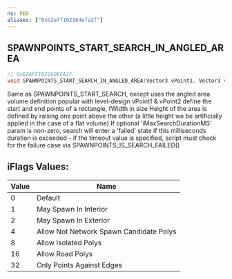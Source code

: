 ```yaml
---
ns: PED
aliases: ["0xb2aff10216defa2f"]
---
```

## SPAWNPOINTS_START_SEARCH_IN_ANGLED_AREA

```c
// 0xB2AFF10216DEFA2F
void SPAWNPOINTS_START_SEARCH_IN_ANGLED_AREA(Vector3 vPoint1, Vector3 vPoint2, float fWidth, int iFlags, float fMinimumSpacing, int iMaxSearchDurationMS);
```

Same as SPAWNPOINTS_START_SEARCH, except uses the angled area volume definition popular with level-design vPoint1 & vPoint2 define the start and end points of a rectangle, fWidth in size Height of the area is defined by raising one point above the other (a little height we be artificially applied in the case of a flat volume) If optional 'iMaxSearchDurationMS' param is non-zero, search will enter a 'failed' state if this milliseconds duration is exceeded - if the timeout value is specified, script must check for the failure case via SPAWNPOINTS_IS_SEARCH_FAILED()

## iFlags Values:
| Value | Name |
| --- | --- |
| 0 | Default |
| 1 | May Spawn In Interior |
| 2 | May Spawn In Exterior |
| 4 | Allow Not Network Spawn Candidate Polys |
| 8 | Allow Isolated Polys |
| 16 | Allow Road Polys |
| 32 | Only Points Against Edges |

